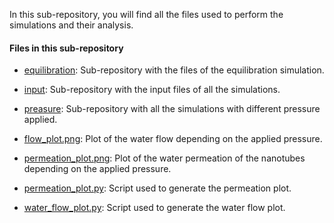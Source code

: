 In this sub-repository, you will find all the files used to perform the simulations and their analysis.

#### Files in this sub-repository

- [equilibration](equilibration): Sub-repository with the files of the equilibration simulation.

- [input](input): Sub-repository with the input files of all the simulations.

- [preasure](preasure): Sub-repository with all the simulations with different pressure applied.

- [flow_plot.png](flow_plot.png): Plot of the water flow depending on the applied pressure.

- [permeation_plot.png](permeation_plot.png): Plot of the water permeation of the nanotubes depending on the applied pressure.

- [permeation_plot.py](permeation_plot.py): Script used to generate the permeation plot.

- [water_flow_plot.py](water_flow_plot.py): Script used to generate the water flow plot.
